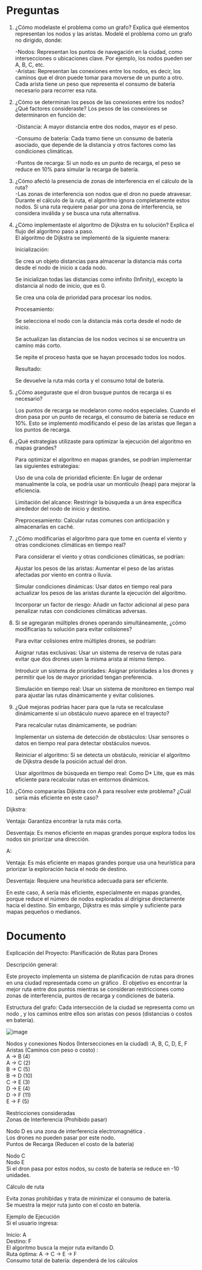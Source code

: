 # Preguntas 
1. ¿Cómo modelaste el problema como un grafo? Explica qué elementos representan los nodos y las aristas.
Modelé el problema como un grafo no dirigido, donde:

   -Nodos: Representan los puntos de navegación en la ciudad, como intersecciones o ubicaciones clave. Por ejemplo, los nodos pueden ser A, B, C, etc.     
   -Aristas: Representan las conexiones entre los nodos, es decir, los caminos que el dron puede tomar para moverse de un punto a otro. Cada arista tiene un peso que representa el consumo de batería necesario para recorrer esa ruta.

2. ¿Cómo se determinan los pesos de las conexiones entre los nodos? ¿Qué factores consideraste?
Los pesos de las conexiones se determinaron en función de:

   -Distancia: A mayor distancia entre dos nodos, mayor es el peso.

   -Consumo de batería: Cada tramo tiene un consumo de batería asociado, que depende de la distancia y otros factores como las condiciones climáticas.

   -Puntos de recarga: Si un nodo es un punto de recarga, el peso se reduce en 10% para simular la recarga de batería.

3. ¿Cómo afectó la presencia de zonas de interferencia en el cálculo de la ruta?                         
    -Las zonas de interferencia son nodos que el dron no puede atravesar. Durante el cálculo de la ruta, el algoritmo ignora completamente estos nodos. Si una ruta requiere pasar por una zona de interferencia, se considera inválida y se busca una ruta alternativa.

4. ¿Cómo implementaste el algoritmo de Dijkstra en tu solución? Explica el flujo del algoritmo paso a paso.                    
   El algoritmo de Dijkstra se implementó de la siguiente manera:

   Inicialización:

   Se crea un objeto distancias para almacenar la distancia más corta desde el nodo de inicio a cada nodo.

   Se inicializan todas las distancias como infinito (Infinity), excepto la distancia al nodo de inicio, que es 0.

   Se crea una cola de prioridad para procesar los nodos.

   Procesamiento:

   Se selecciona el nodo con la distancia más corta desde el nodo de inicio.

   Se actualizan las distancias de los nodos vecinos si se encuentra un camino más corto.

   Se repite el proceso hasta que se hayan procesado todos los nodos.

   Resultado:

   Se devuelve la ruta más corta y el consumo total de batería.

5. ¿Cómo aseguraste que el dron busque puntos de recarga si es necesario?
               
   Los puntos de recarga se modelaron como nodos especiales. Cuando el dron pasa por un punto de recarga, el consumo de batería se reduce en 10%. Esto se implementó modificando el peso de las aristas que llegan a los puntos de recarga.

6. ¿Qué estrategias utilizaste para optimizar la ejecución del algoritmo en mapas grandes?
   
   Para optimizar el algoritmo en mapas grandes, se podrían implementar las siguientes estrategias:

   Uso de una cola de prioridad eficiente: En lugar de ordenar manualmente la cola, se podría usar un montículo (heap) para mejorar la eficiencia.

   Limitación del alcance: Restringir la búsqueda a un área específica alrededor del nodo de inicio y destino.

   Preprocesamiento: Calcular rutas comunes con anticipación y almacenarlas en caché.

7. ¿Cómo modificarías el algoritmo para que tome en cuenta el viento y otras condiciones climáticas en tiempo real?
   
   Para considerar el viento y otras condiciones climáticas, se podrían:

   Ajustar los pesos de las aristas: Aumentar el peso de las aristas afectadas por viento en contra o lluvia.

   Simular condiciones dinámicas: Usar datos en tiempo real para actualizar los pesos de las aristas durante la ejecución del algoritmo.

   Incorporar un factor de riesgo: Añadir un factor adicional al peso para penalizar rutas con condiciones climáticas adversas.

8. Si se agregaran múltiples drones operando simultáneamente, ¿cómo modificarías tu solución para evitar colisiones?
   
   Para evitar colisiones entre múltiples drones, se podrían:

   Asignar rutas exclusivas: Usar un sistema de reserva de rutas para evitar que dos drones usen la misma arista al mismo tiempo.

   Introducir un sistema de prioridades: Asignar prioridades a los drones y permitir que los de mayor prioridad tengan preferencia.

   Simulación en tiempo real: Usar un sistema de monitoreo en tiempo real para ajustar las rutas dinámicamente y evitar colisiones.

9. ¿Qué mejoras podrías hacer para que la ruta se recalculase dinámicamente si un obstáculo nuevo aparece en el trayecto?
    
   Para recalcular rutas dinámicamente, se podrían:

   Implementar un sistema de detección de obstáculos: Usar sensores o datos en tiempo real para detectar obstáculos nuevos.

   Reiniciar el algoritmo: Si se detecta un obstáculo, reiniciar el algoritmo de Dijkstra desde la posición actual del dron.

   Usar algoritmos de búsqueda en tiempo real: Como D* Lite, que es más eficiente para recalcular rutas en entornos dinámicos.

10. ¿Cómo compararías Dijkstra con A para resolver este problema? ¿Cuál sería más eficiente en este caso?
    
   Dijkstra:

   Ventaja: Garantiza encontrar la ruta más corta.

   Desventaja: Es menos eficiente en mapas grandes porque explora todos los nodos sin priorizar una dirección.

   A:

   Ventaja: Es más eficiente en mapas grandes porque usa una heurística para priorizar la exploración hacia el nodo de destino.

   Desventaja: Requiere una heurística adecuada para ser eficiente.

   En este caso, A sería más eficiente, especialmente en mapas grandes, porque reduce el número de nodos explorados al dirigirse directamente hacia el destino. Sin embargo, Dijkstra es más simple y suficiente 
   para mapas pequeños o medianos.



# Documento

Explicación del Proyecto: Planificación de Rutas para Drones 

Descripción general:

Este proyecto implementa un sistema de planificación de rutas para drones en una ciudad representada como un gráfico . El objetivo es encontrar la mejor ruta entre dos puntos mientras se consideran restricciones como zonas de interferencia, puntos de recarga y condiciones de batería.

Estructura del grafo:
Cada intersección de la ciudad se representa como un nodo , y los caminos entre ellos son aristas con pesos (distancias o costos en batería).

![image](https://github.com/user-attachments/assets/c9019191-63a7-4bd5-9560-fd61b2b2af85)

Nodos y conexiones
Nodos (Intersecciones en la ciudad) :A, B, C, D, E, F
Aristas (Caminos con peso o costo) :    
A → B (4)    
A → C (2)   
B → C (5)   
B → D (10)   
C → E (3)   
D → E (4)   
D → F (11)   
E → F (5)   

Restricciones consideradas    
Zonas de Interferencia (Prohibido pasar)    

Nodo D es una zona de interferencia electromagnética .     
Los drones no pueden pasar por este nodo.    
Puntos de Recarga (Reducen el costo de la batería)   

Nodo C    
Nodo E     
Si el dron pasa por estos nodos, su costo de batería se reduce en -10 unidades.   

Cálculo de ruta     

Evita zonas prohibidas y trata de minimizar el consumo de batería.    
Se muestra la mejor ruta junto con el costo en batería.    


Ejemplo de Ejecución         
 Si el usuario ingresa:   

Inicio: A    
Destino: F    
El algoritmo busca la mejor ruta evitando D.    
Ruta óptima: A → C → E → F     
Consumo total de batería: dependerá de los cálculos    
